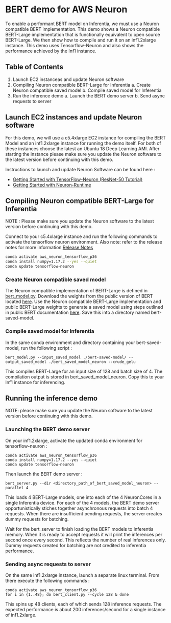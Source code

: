 # BERT demo for AWS Neuron

To enable a performant BERT model on Inferentia, we must use a Neuron compatible BERT implementation. This demo shows a Neuron compatible BERT-Large implementation that is functionally equivalent to open source BERT-Large. We then show how to compile and run it on an inf1.2xlarge instance. This demo uses Tensorflow-Neuron and also shows the performance achieved by the Inf1 instance. 

## Table of Contents

1. Launch EC2 instanceas and update Neuron software
2. Compiling Neuron compatible BERT-Large for Inferentia
   a. Create Neuron compatible saved model 
   b. Compile saved model for Inferentia
3. Run the inference demo
   a. Launch the BERT demo server
   b. Send async requests to server

## Launch EC2 instances and update Neuron software

For this demo, we will use a c5.4xlarge EC2 instance for compiling the BERT Model and an inf1.2xlarge instance for running the demo itself. For both of these instances choose the latest an Ubuntu 18 Deep Learning AMI. After starting the instance please make sure you update the Neuron software to the latest version before continuing with this demo.

Instructions to launch and update Neuron Software can be found here :
* [Getting Started with TensorFlow-Neuron (ResNet-50 Tutorial)](../../../../docs/tensorflow-neuron/tutorial-compile-infer.md)
* [Getting Started with Neuron-Runtime](../../../../docs/neuron-runtime/nrt_start.md)


## Compiling Neuron compatible BERT-Large for Inferentia
NOTE : Please make sure you update the Neuron software to the latest version before continuing with this demo.

Connect to your c5.4xlarge instance and run the following commands to activate the tensorflow neuron environment. Also note: refer to the release notes for more information [Release Notes](../../../../release-notes/conda/conda-tensorflow-neuron.md#known-issues-and-limitations-1)

```bash
conda activate aws_neuron_tensorflow_p36
conda install numpy=1.17.2 --yes --quiet
conda update tensorflow-neuron
```

### Create Neuron compatible saved model
The Neuron compatible implementation of BERT-Large is defined in [bert_model.py](./bert_model.py). Download the weights from the public version of BERT located [here](https://github.com/google-research/bert). Use the Neuron compatible BERT-Large implementation and public BERT-Large weights to generate a saved model using steps outlined in public BERT documentation [here](https://github.com/google-research/bert/issues/146). Save this into a directory named bert-saved-model.


### Compile saved model for Inferentia
In the same conda environment and directory containing your bert-saved-model, run the following script :

```
bert_model.py --input_saved_model ./bert-saved-model/ --output_saved_model ./bert_saved_model_neuron --crude_gelu
```

This compiles BERT-Large for an input size of 128 and batch size of 4. The compilation output is stored in bert_saved_model_neuron. Copy this to your Inf1 instance for inferencing.

## Running the inference demo
NOTE: please make sure you update the Neuron software to the latest version before continuing with this demo.

### Launching the BERT demo server
On your inf1.2xlarge, activate the updated conda environment for tensorflow-neuron :

```
conda activate aws_neuron_tensorflow_p36
conda install numpy=1.17.2 --yes --quiet
conda update tensorflow-neuron

```

Then launch the BERT demo server :
```
bert_server.py --dir <directory_path_of_bert_saved_model_neuron> --parallel 4
```
This loads 4 BERT-Large models, one into each of the 4 NeuronCores in a single Inferentia device. For each of the 4 models, the BERT demo server opportunistically stiches together asynchronous requests into batch 4 requests. When there are insufficient pending requests, the server creates dummy requests for batching.

Wait for the bert_server to finish loading the BERT models to Inferentia memory. When it is ready to accept requests it will print the inferences per second once every second. This reflects the number of real inferences only. Dummy requests created for batching are not credited to inferentia performance.

### Sending async requests to server
On the same inf1.2xlarge instance, launch a separate linux terminal. From there execute the following commands :

```
conda activate aws_neuron_tensorflow_p36
for i in {1..48}; do bert_client.py --cycle 128 & done
```

This spins up 48 clients, each of which sends 128 inference requests. The expected performance is about 200 inferences/second for a single instance of inf1.2xlarge.

